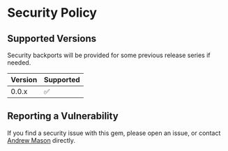 # Security Policy

## Supported Versions

Security backports will be provided for some previous release series if needed.

| Version | Supported          |
| ------- | ------------------ |
| 0.0.x   | :white_check_mark: |

## Reporting a Vulnerability

If you find a security issue with this gem, please open an issue, or contact [Andrew Mason](https://github.com/andrewmcodes) directly.
